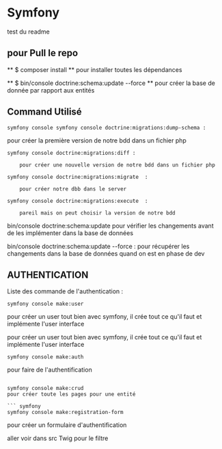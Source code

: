 # Symfony

test du readme

## pour Pull le repo

** $ composer install ** 
pour installer toutes les dépendances 

**      $ bin/console doctrine:schema:update --force **
pour créer la base de donnée par rapport aux entités

## Command Utilisé 

```
symfony console symfony console doctrine:migrations:dump-schema :
```
pour créer la première version de notre bdd dans un fichier php

 ```       
symfony console doctrine:migrations:diff :
```
        pour créer une nouvelle version de notre bdd dans un fichier php

```
symfony console doctrine:migrations:migrate  :
```
        pour créer notre dbb dans le server

```
symfony console doctrine:migrations:execute  :
```
        pareil mais on peut choisir la version de notre bdd

bin/console doctrine:schema:update 
    pour vérifier les changements avant de les implémenter dans la base de données

bin/console doctrine:schema:update --force : 
    pour récupérer les changements dans la base de données quand on est en phase de dev


## AUTHENTICATION

Liste des commande de l'authentication :

``` symfony
symfony console make:user
```


pour créer un user tout bien avec symfony, il crée tout ce qu'il faut
                        et implémente l'user interface

pour créer un user tout bien avec symfony, il crée tout ce qu'il faut et implémente l'user interface

``` symfony
symfony console make:auth
```
pour faire de l'authentification

```

symfony console make:crud
pour créer toute les pages pour une entité

``` symfony
symfony console make:registration-form
```
pour créer un formulaire d'authentification



aller voir dans src Twig pour le filtre